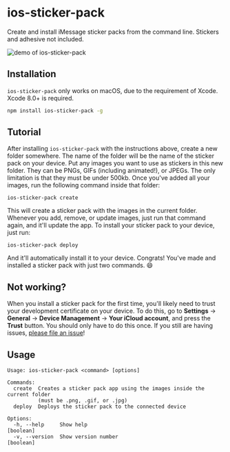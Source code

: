 # ios-sticker-pack

Create and install iMessage sticker packs from the command line. Stickers and adhesive not included.

![demo of ios-sticker-pack](https://d3vv6lp55qjaqc.cloudfront.net/items/363S193T0x3G1Z3O3Z0v/stickademo.gif?X-CloudApp-Visitor-Id=1635062&v=a21e014b)

## Installation

`ios-sticker-pack` only works on macOS, due to the requirement of Xcode. Xcode 8.0+ is required.

```bash
npm install ios-sticker-pack -g
```

## Tutorial

After installing `ios-sticker-pack` with the instructions above, create a new folder somewhere. The name of the folder will be the name of the sticker pack on your device. Put any images you want to use as stickers in this new folder. They can be PNGs, GIFs (including animated!), or JPEGs. The only limitation is that they must be under 500kb. Once you've added all your images, run the following command inside that folder:

```
ios-sticker-pack create
```

This will create a sticker pack with the images in the current folder. Whenever you add, remove, or update images, just run that command again, and it'll update the app. To install your sticker pack to your device, just run:

```
ios-sticker-pack deploy
```

And it'll automatically install it to your device. Congrats! You've made and installed a sticker pack with just two commands. :smile:

## Not working?

When you install a sticker pack for the first time, you'll likely need to trust your development certificate on your device. To do this, go to **Settings** -> **General** -> **Device Management** -> **Your iCloud account**, and press the **Trust** button. You should only have to do this once. If you still are having issues, [please file an issue](https://github.com/remixz/ios-sticker-pack/issues/new)!

## Usage

```
Usage: ios-sticker-pack <command> [options]

Commands:
  create  Creates a sticker pack app using the images inside the current folder
          (must be .png, .gif, or .jpg)
  deploy  Deploys the sticker pack to the connected device

Options:
  -h, --help     Show help                                             [boolean]
  -v, --version  Show version number                                   [boolean]
```
